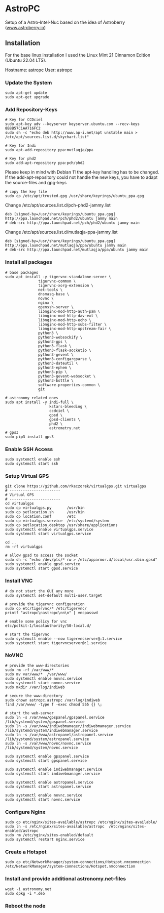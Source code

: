 # AstroPC

Setup of a Astro-Intel-Nuc based on the idea of Astroberry (www.astroberry.io)

## Installation

For the base linux installation I used the Linux Mint 21 Cinnamon Edition (Ubuntu 22.04 LTS).

Hostname: astropc
User: astropc

### Update the System

```
sudo apt-get update
sudo apt-get upgrade
````

### Add Repository-Keys

```
# Key for CCDciel
sudo apt-key adv --keyserver keyserver.ubuntu.com --recv-keys 8B8B57C1AA716FC2
sudo sh -c "echo deb http://www.ap-i.net/apt unstable main > /etc/apt/sources.list.d/skychart.list"

# Key for Indi
sudo apt-add-repository ppa:mutlaqja/ppa

# Key for phd2
sudo add-apt-repository ppa:pch/phd2
```

Please keep in mind with Debian 11 the apt-key handling has to be changed. If the add-apt-repository
could not handle the new keys, you have to adapt the source-files and gpg-keys

```
# copy the key file
sudo cp /etc/apt/trusted.gpg /usr/share/keyrings/ubuntu_ppa.gpg
```

Change /etc/apt/sources.list.d/pch-phd2-jammy.list
```
deb [signed-by=/usr/share/keyrings/ubuntu_ppa.gpg] http://ppa.launchpad.net/pch/phd2/ubuntu jammy main
# deb-src http://ppa.launchpad.net/pch/phd2/ubuntu jammy main
```

Change /etc/apt/sources.list.d/mutlaqja-ppa-jammy.list
```
deb [signed-by=/usr/share/keyrings/ubuntu_ppa.gpg] http://ppa.launchpad.net/mutlaqja/ppa/ubuntu jammy main
# deb-src http://ppa.launchpad.net/mutlaqja/ppa/ubuntu jammy main
```

### Install all packages

```
# base packages
sudo apt install -y tigervnc-standalone-server \
               tigervnc-common \
               tigervnc-xorg-extension \
               net-tools \
               dnsmasq-base \
               novnc \
               nginx \
               openssh-server \
               libnginx-mod-http-auth-pam \
               libnginx-mod-http-dav-ext \
               libnginx-mod-http-echo \
               libnginx-mod-http-subs-filter \
               libnginx-mod-http-upstream-fair \
               python3 \
               python3-websockify \
               python3-gps \
               python3-flask \
               python3-flask-socketio \
               python3-gevent \
               python3-configargparse \
               python3-dateutil \
               python3-ephem \
               python3-pip \
               python3-gevent-websocket \
               python3-bottle \
               software-properties-common \
               git
               
# astronomy related ones
sudo apt install -y indi-full \
                    kstars-bleeding \
                    ccdciel \
                    gpsd \
                    gpsd-clients \
                    phd2 \
                    astrometry.net
# gps3                    
sudo pip3 install gps3
```

### Enable SSH Access

```
sudo systemctl enable ssh
sudo systemctl start ssh
```

### Setup Virtual GPS
```
git clone https://github.com/rkaczorek/virtualgps.git virtualgps
# -----------------------
# Virtual GPS
# -----------------------
cd virtualgps
sudo cp virtualgps.py       /usr/bin
sudo cp setlocation.sh      /usr/bin
sudo cp location.conf       /etc
sudo cp virtualgps.service  /etc/systemd/system
sudo cp setlocation.desktop /usr/share/applications
sudo systemctl enable virtualgps.service
sudo systemctl start virtualgps.service

cd ..
rm -rf virtualgps

# allow gpsd to access the socket
sudo sh -c "echo /dev/pts/* rw > /etc/apparmor.d/local/usr.sbin.gpsd"
sudo systemctl enable gpsd.service
sudo systemctl start gpsd.service
```

### Install VNC

```
# do not start the GUI any more
sudo systemctl set-default multi-user.target

# provide the tigervnc configuration
sudo cp etc/tigervnc/* /etc/tigervnc/
printf "astropc\nastropc\nn\n" | vncpasswd 

# enable some policy for vnc
etc/polkit-1/localauthority/50-local.d/

# start the tigervnc
sudo systemctl enable --now tigervncserver@:1.service
sudo systemctl start tigervncserver@:1.service
```

### NoVNC

```
# provide the www-directories
sudo rm -rf /var/www/*
sudo mv var/www/*  /var/www/
sudo systemctl enable novnc.service
sudo systemctl start novnc.service
sudo mkdir /var/log/indiweb

# secure the www-directory
sudo chown astropc.astropc /var/log/indiweb
find /var/www/ -type f -exec chmod 555 {} \;

# start the web-server
sudo ln -s /var/www/gpspanel/gpspanel.service /lib/systemd/system/gpspanel.service
sudo ln -s /var/www/indiwebmanager/indiwebmanager.service /lib/systemd/system/indiwebmanager.service
sudo ln -s /var/www/astropanel/astropanel.service /lib/systemd/system/astropanel.service
sudo ln -s /var/www/novnc/novnc.service /lib/systemd/system/novnc.service

sudo systemctl enable gpspanel.service
sudo systemctl start gpspanel.service

sudo systemctl enable indiwebmanager.service
sudo systemctl start indiwebmanager.service

sudo systemctl enable astropanel.service
sudo systemctl start astropanel.service

sudo systemctl enable novnc.service
sudo systemctl start novnc.service
```

### Configure Nginx

```
sudo cp etc/nginx/sites-available/astropc /etc/nginx/sites-available/
sudo ln -s /etc/nginx/sites-available/astropc  /etc/nginx/sites-enabled/astropc
sudo rm /etc/nginx/sites-enabled/default
sudo systemctl restart nginx.service
```

### Create a Hotspot
```
sudo cp etc/NetworkManager/system-connections/Hotspot.nmconnection /etc/NetworkManager/system-connections/Hotspot.nmconnection
```

### Install and provide additional astronomy.net-files
```
wget -i astronomy.net
sudo dpkg -i *.deb
```

### Reboot the node
